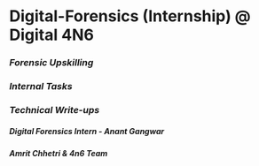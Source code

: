# Digital-Forensics (Internship) @ Digital 4N6

### *Forensic Upskilling*
    
### *Internal Tasks*

### *Technical Write-ups*

   
##### Digital Forensics Intern - Anant Gangwar
##### Amrit Chhetri & 4n6 Team
